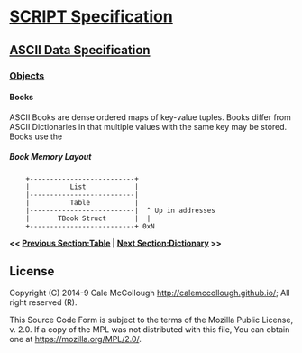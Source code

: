 # [SCRIPT Specification](../../readme.md)

## [ASCII Data Specification](../readme.md)

### [Objects](readme.md)

#### Books

ASCII Books are dense ordered maps of key-value tuples. Books differ from ASCII Dictionaries in that multiple values with the same key may be stored. Books use the

##### Book Memory Layout

```AsciiArt
    +--------------------------+
    |          List            |
    |--------------------------|
    |          Table           |
    |--------------------------|  ^ Up in addresses
    |       TBook Struct       |  |
    +--------------------------+ 0xN
```

**<< [Previous Section:Table](table.md) | [Next Section:Dictionary](dictionary.md) >>**

## License

Copyright (C) 2014-9 Cale McCollough <http://calemccollough.github.io/>; All right reserved (R).

This Source Code Form is subject to the terms of the Mozilla Public License, v. 2.0. If a copy of the MPL was not distributed with this file, You can obtain one at <https://mozilla.org/MPL/2.0/>.
